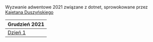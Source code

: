 Wyzwanie adwentowe 2021 związane z dotnet, sprowokowane przez [Kajetana Duszyńskiego](https://szkoladotneta.pl)

Grudzień 2021|
------------ |
[Dzień 1](dzień1/)|